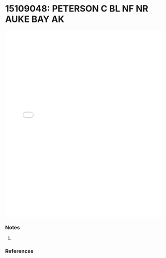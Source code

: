# 15109048: PETERSON C BL NF NR AUKE BAY AK

<iframe src="/_static/stations/15109048_fdc.html" width="100%" height="600" frameborder="0"></iframe>

### Notes
1. 

### References

